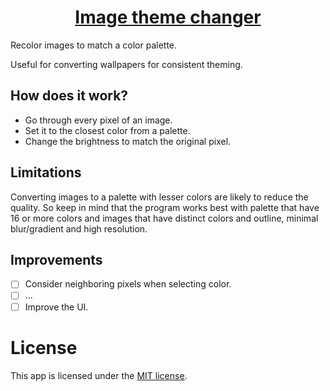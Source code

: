 <h1 align="center"><a href="https://ziap.github.io/image-themer">Image theme changer</a></h3>

Recolor images to match a color palette.

Useful for converting wallpapers for consistent theming.

## How does it work?

 - Go through every pixel of an image.
 - Set it to the closest color from a palette.
 - Change the brightness to match the original pixel.

## Limitations

Converting images to a palette with lesser colors are likely to reduce the quality.
So keep in mind that the program works best with palette that have 16 or more colors and images that have distinct colors and outline, minimal blur/gradient and high resolution.

## Improvements

 - [ ] Consider neighboring pixels when selecting color.
 - [ ] ...
 - [ ] Improve the UI.

# License

This app is licensed under the [MIT license](LICENSE).
